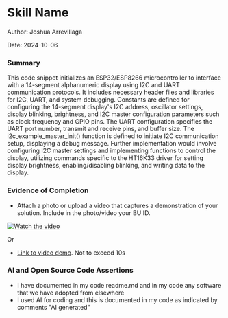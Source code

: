 #  Skill Name

Author: Joshua Arrevillaga

Date: 2024-10-06

### Summary

This code snippet initializes an ESP32/ESP8266 microcontroller to interface with a 14-segment alphanumeric display using I2C and UART communication protocols. It includes necessary header files and libraries for I2C, UART, and system debugging. Constants are defined for configuring the 14-segment display's I2C address, oscillator settings, display blinking, brightness, and I2C master configuration parameters such as clock frequency and GPIO pins. The UART configuration specifies the UART port number, transmit and receive pins, and buffer size. The i2c_example_master_init() function is defined to initiate I2C communication setup, displaying a debug message. Further implementation would involve configuring I2C master settings and implementing functions to control the display, utilizing commands specific to the HT16K33 driver for setting display brightness, enabling/disabling blinking, and writing data to the display.

### Evidence of Completion
- Attach a photo or upload a video that captures a demonstration of
  your solution. Include in the photo/video your BU ID.


<p align="center">

[![Watch the video](https://img.youtube.com/vi/dz-Ua3bSfV4/0.jpg)](https://youtube.com/shorts/xLDR6O57MIQ?feature=share)

</p>

Or

- [Link to video demo](). Not to exceed 10s

### AI and Open Source Code Assertions

- I have documented in my code readme.md and in my code any
software that we have adopted from elsewhere
- I used AI for coding and this is documented in my code as
indicated by comments "AI generated" 



